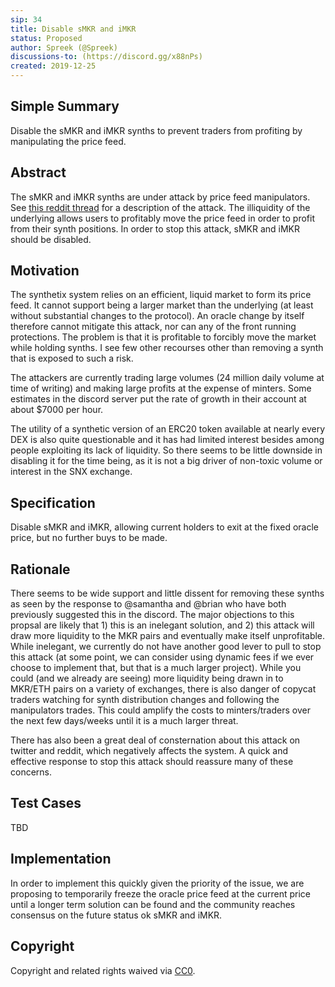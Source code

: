 ```yaml
---
sip: 34
title: Disable sMKR and iMKR
status: Proposed
author: Spreek (@Spreek)
discussions-to: (https://discord.gg/x88nPs)
created: 2019-12-25
---
```


## Simple Summary
<!--"If you can't explain it simply, you don't understand it well enough." Provide a simplified and layman-accessible explanation of the SIP.-->
Disable the sMKR and iMKR synths to prevent traders from profiting by manipulating the price feed.

## Abstract
<!--A short (~200 word) description of the technical issue being addressed.-->
The sMKR and iMKR synths are under attack by price feed manipulators. See [this reddit thread](https://www.reddit.com/r/ethfinance/comments/eexbfa/daily_general_discussion_december_24_2019/fby3i6n/) for a description of the attack. The illiquidity of the underlying allows users to profitably move the price feed in order to profit from their synth positions. In order to stop this attack, sMKR and iMKR should be disabled.

## Motivation
<!--The motivation is critical for SIPs that want to change Synthetix. It should clearly explain why the existing protocol specification is inadequate to address the problem that the SIP solves. SIP submissions without sufficient motivation may be rejected outright.-->
The synthetix system relies on an efficient, liquid market to form its price feed. It cannot support being a larger market than the underlying (at least without substantial changes to the protocol). An oracle change by itself therefore cannot mitigate this attack, nor can any of the front running protections. The problem is that it is profitable to forcibly move the market while holding synths. I see few other recourses other than removing a synth that is exposed to such a risk.

The attackers are currently trading large volumes (24 million daily volume at time of writing) and making large profits at the expense of minters. Some estimates in the discord server put the rate of growth in their account at about $7000 per hour. 

The utility of a synthetic version of an ERC20 token available at nearly every DEX is also quite questionable and it has had limited interest besides among people exploiting its lack of liquidity. So there seems to be little downside in disabling it for the time being, as it is not a big driver of non-toxic volume or interest in the SNX exchange.

## Specification
<!--The technical specification should describe the syntax and semantics of any new feature.-->
Disable sMKR and iMKR, allowing current holders to exit at the fixed oracle price, but no further buys to be made. 

## Rationale
<!--The rationale fleshes out the specification by describing what motivated the design and why particular design decisions were made. It should describe alternate designs that were considered and related work, e.g. how the feature is supported in other languages. The rationale may also provide evidence of consensus within the community, and should discuss important objections or concerns raised during discussion.-->
There seems to be wide support and little dissent for removing these synths as seen by the response to @samantha and @brian who have both previously suggested this in the discord. The major objections to this propsal are likely that 1) this is an inelegant solution, and 2) this attack will draw more liquidity to the MKR pairs and eventually make itself unprofitable. While inelegant, we currently do not have another good lever to pull to stop this attack (at some point, we can consider using dynamic fees if we ever choose to implement that, but that is a much larger project). While you could (and we already are seeing) more liquidity being drawn in to MKR/ETH pairs on a variety of exchanges, there is also danger of copycat traders watching for synth distribution changes and following the manipulators trades. This could amplify the costs to minters/traders over the next few days/weeks until it is a much larger threat.

There has also been a great deal of consternation about this attack on twitter and reddit, which negatively affects the system. A quick and effective response to stop this attack should reassure many of these concerns.

## Test Cases
<!--Test cases for an implementation are mandatory for SIPs but can be included with the implementation..-->
TBD

## Implementation
<!--The implementations must be completed before any SIP is given status "Implemented", but it need not be completed before the SIP is "Approved". While there is merit to the approach of reaching consensus on the specification and rationale before writing code, the principle of "rough consensus and running code" is still useful when it comes to resolving many discussions of API details.-->
In order to implement this quickly given the priority of the issue, we are proposing to temporarily freeze the oracle price feed at the current price until a longer term solution can be found and the community reaches consensus on the future status ok sMKR and iMKR.

## Copyright
Copyright and related rights waived via [CC0](https://creativecommons.org/publicdomain/zero/1.0/).
